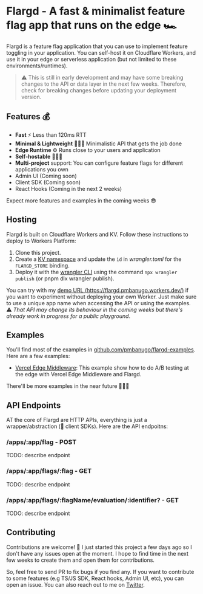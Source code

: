 # Flargd - A fast &amp; minimalist feature flag app that runs on the edge 🏎

Flargd is a feature flag application that you can use to implement feature toggling in your application. You can self-host it on Cloudflare Workers, and use it in your edge or serverless application (but not limited to these environments/runtimes).

> ⚠️ This is still in early development and may have some breaking changes to the API or data layer in the next few weeks. Therefore, check for breaking changes before updating your deployment version.

## Features 💰

- **Fast** ⚡️ Less than 120ms RTT
- **Minimal & Lightweight** 🧘🏽‍♀️ Minimalistic API that gets the job done
- **Edge Runtime** ⚙️ Runs close to your users and application
- **Self-hostable** 👩🏽‍💻
- **Multi-project** support: You can configure feature flags for different applications you own
- Admin UI (Coming soon)
- Client SDK (Coming soon)
- React Hooks (Coming in the next 2 weeks)

Expect more features and examples in the coming weeks 😎

## Hosting

Flargd is built on Cloudflare Workers and KV. Follow these instructions to deploy to Workers Platform:

1. Clone this project.
2. Create a [KV namespace](https://developers.cloudflare.com/workers/wrangler/workers-kv/#create-a-kv-namespace-with-wrangler) and update the `id` in _wrangler.toml_ for the `FLARGD_STORE` binding.
3. Deploy it with the [wrangler CLI](https://github.com/cloudflare/wrangler2) using the command `npx wrangler publish` (or pnpm dlx wrangler publish).

You can try with my [demo URL (https://flargd.pmbanugo.workers.dev/)](https://flargd.pmbanugo.workers.dev/) if you want to experiment without deploying your own Worker. Just make sure to use a unique app name when accessing the API or using the examples. ⚠️ _That API may change its behaviour in the coming weeks but there's already work in progress for a public playground_.

## Examples

You'll find most of the examples in [github.com/pmbanugo/flargd-examples](https://github.com/pmbanugo/flargd-examples). Here are a few examples:

- [Vercel Edge Middleware](https://github.com/pmbanugo/flargd-examples/tree/main/edge-functions/vercel-edge-middleware-nextjs): This example show how to do A/B testing at the edge with Vercel Edge Middleware and Flargd.

There'll be more examples in the near future 👨🏽‍💻

## API Endpoints

AT the core of Flargd are HTTP APIs, everything is just a wrapper/abstraction (👀 client SDKs). Here are the API endpoitns:

### **/apps/:app/flag** - POST

TODO: describe endpoint

### **/apps/:app/flags/:flag** - GET

TODO: describe endpoint

### **/apps/:app/flags/:flagName/evaluation/:identifier?** - GET

TODO: describe endpoint

## Contributing

Contributions are welcome! 💖 I just started this project a few days ago so I don't have any issues open at the moment. I hope to find time in the next few weeks to create them and open them for contributions.

So, feel free to send PR to fix bugs if you find any. If you want to contribute to some features (e.g TS/JS SDK, React hooks, Admin UI, etc), you can open an issue. You can also reach out to me on [Twitter](https://twitter.com/p_mbanugo).
